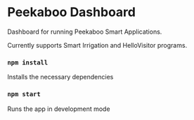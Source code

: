 # Peekaboo Dashboard

Dashboard for running Peekaboo Smart Applications.

Currently supports Smart Irrigation and HelloVisitor programs.

### `npm install`
Installs the necessary dependencies

### `npm start`
Runs the app in development mode